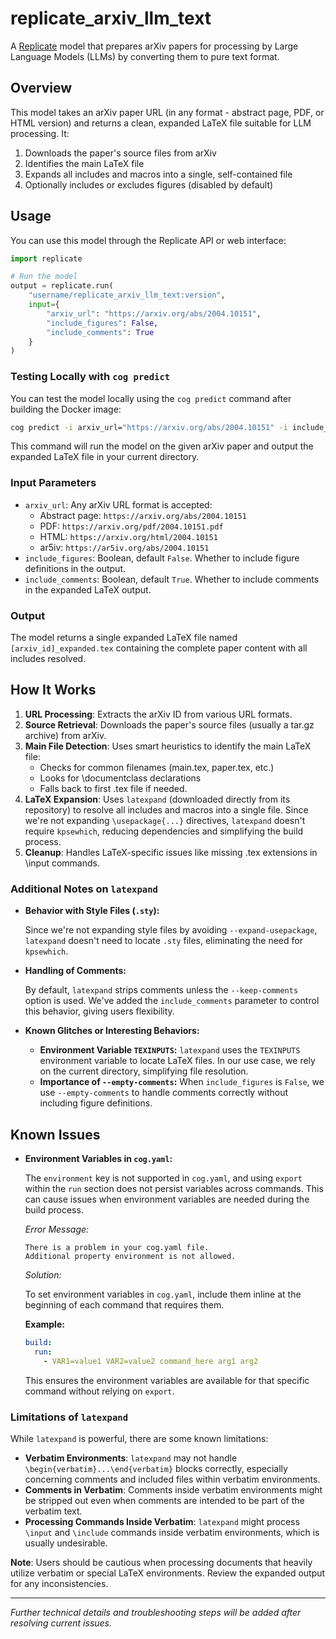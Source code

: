 # replicate_arxiv_llm_text

A [Replicate](https://replicate.com) model that prepares arXiv papers for processing by Large Language Models (LLMs) by converting them to pure text format.

## Overview

This model takes an arXiv paper URL (in any format - abstract page, PDF, or HTML version) and returns a clean, expanded LaTeX file suitable for LLM processing. It:

1. Downloads the paper's source files from arXiv
2. Identifies the main LaTeX file
3. Expands all includes and macros into a single, self-contained file
4. Optionally includes or excludes figures (disabled by default)

## Usage

You can use this model through the Replicate API or web interface:

```python
import replicate

# Run the model
output = replicate.run(
    "username/replicate_arxiv_llm_text:version",
    input={
        "arxiv_url": "https://arxiv.org/abs/2004.10151",
        "include_figures": False,
        "include_comments": True
    }
)
```

### Testing Locally with `cog predict`

You can test the model locally using the `cog predict` command after building the Docker image:

```bash
cog predict -i arxiv_url="https://arxiv.org/abs/2004.10151" -i include_figures=false -i include_comments=true
```

This command will run the model on the given arXiv paper and output the expanded LaTeX file in your current directory.

### Input Parameters

- `arxiv_url`: Any arXiv URL format is accepted:
  - Abstract page: `https://arxiv.org/abs/2004.10151`
  - PDF: `https://arxiv.org/pdf/2004.10151.pdf`
  - HTML: `https://arxiv.org/html/2004.10151`
  - ar5iv: `https://ar5iv.org/abs/2004.10151`
- `include_figures`: Boolean, default `False`. Whether to include figure definitions in the output.
- `include_comments`: Boolean, default `True`. Whether to include comments in the expanded LaTeX output.

### Output

The model returns a single expanded LaTeX file named `[arxiv_id]_expanded.tex` containing the complete paper content with all includes resolved.

## How It Works

1. **URL Processing**: Extracts the arXiv ID from various URL formats.
2. **Source Retrieval**: Downloads the paper's source files (usually a tar.gz archive) from arXiv.
3. **Main File Detection**: Uses smart heuristics to identify the main LaTeX file:
   - Checks for common filenames (main.tex, paper.tex, etc.)
   - Looks for \documentclass declarations
   - Falls back to first .tex file if needed.
4. **LaTeX Expansion**: Uses `latexpand` (downloaded directly from its repository) to resolve all includes and macros into a single file. Since we're not expanding `\usepackage{...}` directives, `latexpand` doesn't require `kpsewhich`, reducing dependencies and simplifying the build process.
5. **Cleanup**: Handles LaTeX-specific issues like missing .tex extensions in \input commands.

### Additional Notes on `latexpand`

- **Behavior with Style Files (`.sty`):**

  Since we're not expanding style files by avoiding `--expand-usepackage`, `latexpand` doesn't need to locate `.sty` files, eliminating the need for `kpsewhich`.

- **Handling of Comments:**

  By default, `latexpand` strips comments unless the `--keep-comments` option is used. We've added the `include_comments` parameter to control this behavior, giving users flexibility.

- **Known Glitches or Interesting Behaviors:**

  - **Environment Variable `TEXINPUTS`:** `latexpand` uses the `TEXINPUTS` environment variable to locate LaTeX files. In our use case, we rely on the current directory, simplifying file resolution.
  - **Importance of `--empty-comments`:** When `include_figures` is `False`, we use `--empty-comments` to handle comments correctly without including figure definitions.

## Known Issues

- **Environment Variables in `cog.yaml`:**

  The `environment` key is not supported in `cog.yaml`, and using `export` within the `run` section does not persist variables across commands. This can cause issues when environment variables are needed during the build process.

  *Error Message:*

  ```
  There is a problem in your cog.yaml file.
  Additional property environment is not allowed.
  ```

  *Solution:*

  To set environment variables in `cog.yaml`, include them inline at the beginning of each command that requires them.

  **Example:**

  ```yaml
  build:
    run:
      - VAR1=value1 VAR2=value2 command_here arg1 arg2
  ```

  This ensures the environment variables are available for that specific command without relying on `export`.

### Limitations of `latexpand`

While `latexpand` is powerful, there are some known limitations:

- **Verbatim Environments**: `latexpand` may not handle `\begin{verbatim}...\end{verbatim}` blocks correctly, especially concerning comments and included files within verbatim environments.
- **Comments in Verbatim**: Comments inside verbatim environments might be stripped out even when comments are intended to be part of the verbatim text.
- **Processing Commands Inside Verbatim**: `latexpand` might process `\input` and `\include` commands inside verbatim environments, which is usually undesirable.

**Note**: Users should be cautious when processing documents that heavily utilize verbatim or special LaTeX environments. Review the expanded output for any inconsistencies.

---
*Further technical details and troubleshooting steps will be added after resolving current issues.*
